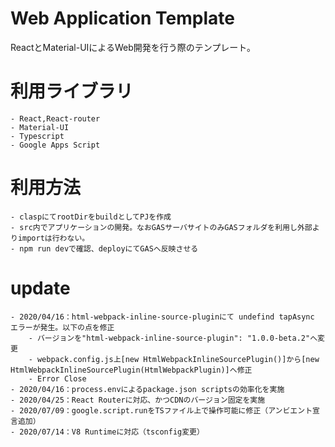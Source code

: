 # Web Application Template
ReactとMaterial-UIによるWeb開発を行う際のテンプレート。

# 利用ライブラリ
    - React,React-router
    - Material-UI
    - Typescript
    - Google Apps Script

# 利用方法
    - claspにてrootDirをbuildとしてPJを作成
    - src内でアプリケーションの開発。なおGASサーバサイトのみGASフォルダを利用し外部よりimportは行わない。
    - npm run devで確認、deployにてGASへ反映させる

# update
    - 2020/04/16：html-webpack-inline-source-pluginにて undefind tapAsync エラーが発生。以下の点を修正
        - バージョンを"html-webpack-inline-source-plugin": "1.0.0-beta.2"へ変更
        - webpack.config.js上[new HtmlWebpackInlineSourcePlugin()]から[new HtmlWebpackInlineSourcePlugin(HtmlWebpackPlugin)]へ修正
        - Error Close
    - 2020/04/16：process.envによるpackage.json scriptsの効率化を実施
    - 2020/04/25：React Routerに対応、かつCDNのバージョン固定を実施
    - 2020/07/09：google.script.runをTSファイル上で操作可能に修正（アンビエント宣言追加）
    - 2020/07/14：V8 Runtimeに対応（tsconfig変更）
